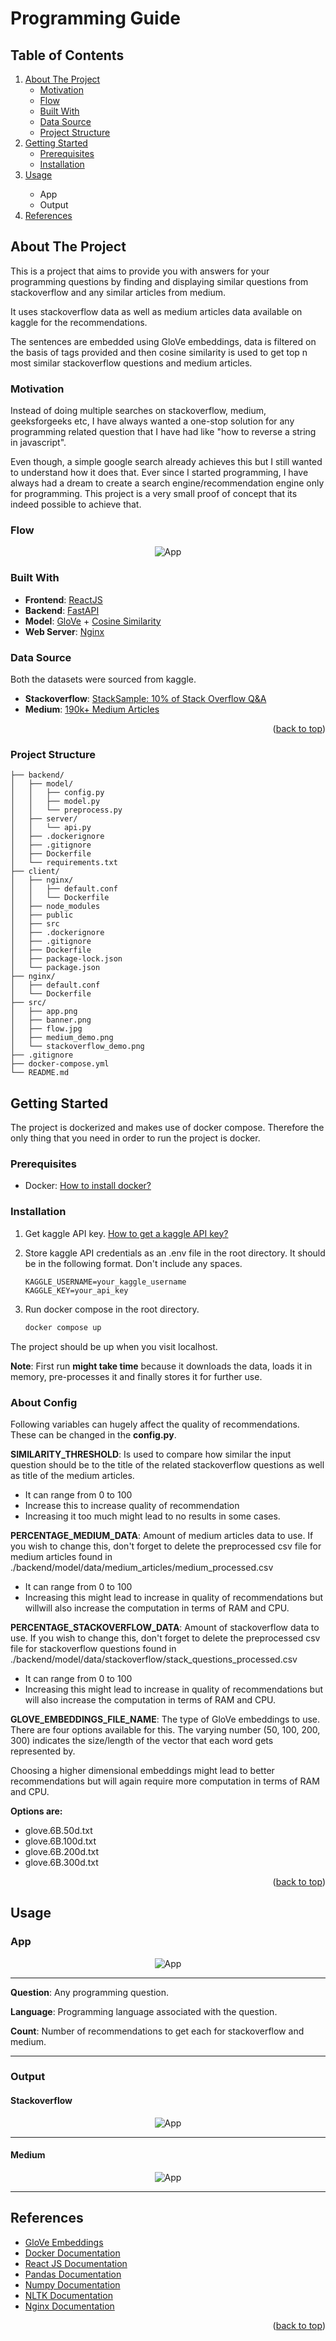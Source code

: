 
  <a name="readme-top"></a>

  <p align="center">
    <h1>Programming Guide</h1>
  </p>

  <h2>Table of Contents</h2>
  <ol>
    <li>
      <a href="#about-the-project">About The Project</a>
      <ul>
        <li><a href="#motivation">Motivation</a></li>
        <li><a href="#flow">Flow</a></li>
        <li><a href="#built-with">Built With</a></li>
        <li><a href="#data-source">Data Source</a></li>
        <li><a href="#project-structure">Project Structure</a></li>
      </ul>
    </li>
    <li>
      <a href="#getting-started">Getting Started</a>
      <ul>
        <li><a href="#prerequisites">Prerequisites</a></li>
        <li><a href="#installation">Installation</a></li>
      </ul>
    </li>
    <li><a href="#usage">Usage</a></li>
    <ul>
        <li>App</li>
        <li>Output</li>
    </ul>
    <li><a href="#references">References</a></li>
  </ol>

## About The Project

This is a project that aims to provide you with answers for your programming questions by finding and displaying similar questions from stackoverflow and any similar articles from medium.

It uses stackoverflow data as well as medium articles data available on kaggle for the recommendations.

The sentences are embedded using GloVe embeddings, data is filtered on the basis of tags provided and then cosine similarity is used to get top n most similar stackoverflow questions and medium articles.

### Motivation
Instead of doing multiple searches on stackoverflow, medium, geeksforgeeks etc, I have always wanted a one-stop solution for any programming related question that I have had like "how to reverse a string in javascript".

Even though, a simple google search already achieves this but I still wanted to understand how it does that. Ever since I started programming, I have always had a dream to create a search engine/recommendation engine only for programming. This project is a very small proof of concept that its indeed possible to achieve that.

### Flow
<div style="display: flex; justify-content: center;">
  <img src="./src/images/flow.jpg" alt="App">
</div>

### Built With

- **Frontend**: [ReactJS](https://react.dev/)
- **Backend**: [FastAPI](https://fastapi.tiangolo.com/)
- **Model**: [GloVe](https://nlp.stanford.edu/projects/glove/) + [Cosine Similarity](https://www.sciencedirect.com/topics/computer-science/cosine-similarity)
- **Web Server**: [Nginx](https://www.nginx.com/)

### Data Source
Both the datasets were sourced from kaggle.
- **Stackoverflow**: [StackSample: 10% of Stack Overflow Q&A](https://www.kaggle.com/datasets/stackoverflow/stacksample)
- **Medium**: [190k+ Medium Articles](https://www.kaggle.com/datasets/fabiochiusano/medium-articles)

<p align="right">(<a href="#readme-top">back to top</a>)</p>

### Project Structure
```
├── backend/
│   ├── model/
│   │   ├── config.py
│   │   ├── model.py
│   │   └── preprocess.py
│   ├── server/
│   │   └── api.py
│   ├── .dockerignore
│   ├── .gitignore
│   ├── Dockerfile
│   └── requirements.txt
├── client/
│   ├── nginx/
│   │   ├── default.conf
│   │   └── Dockerfile
│   ├── node_modules
│   ├── public
│   ├── src
│   ├── .dockerignore
│   ├── .gitignore
│   ├── Dockerfile
│   ├── package-lock.json
│   └── package.json
├── nginx/
│   ├── default.conf
│   └── Dockerfile
├── src/
│   ├── app.png
│   ├── banner.png
│   ├── flow.jpg
│   ├── medium_demo.png
│   └── stackoverflow_demo.png
├── .gitignore
├── docker-compose.yml
└── README.md
```

## Getting Started

The project is dockerized and makes use of docker compose. Therefore the only thing that you need in order to run the project is docker.

### Prerequisites

* Docker: [How to install docker?](https://docs.docker.com/get-docker/)
  
### Installation

1. Get kaggle API key. [How to get a kaggle API key?](https://christianjmills.com/posts/kaggle-obtain-api-key-tutorial/)
   
2. Store kaggle API credentials as an .env file in the root directory. It should be in the following format. Don't include any spaces.
    ```
    KAGGLE_USERNAME=your_kaggle_username
    KAGGLE_KEY=your_api_key
    ```
3. Run docker compose in the root directory.
   ```sh
   docker compose up
   ```
The project should be up when you visit localhost.

**Note**: First run **might take time** because it downloads the data, loads it in memory, pre-processes it and finally stores it for further use.


### About Config
Following variables can hugely affect the quality of recommendations. These can be changed in the **config.py**.

**SIMILARITY_THRESHOLD**: Is used to compare how similar the input question should be to the title of the related stackoverflow questions as well as title of the medium articles.
- It can range from 0 to 100
- Increase this to increase quality of recommendation
- Increasing it too much might lead to no results in some cases.

**PERCENTAGE_MEDIUM_DATA**: Amount of medium articles data to use. If you wish to change this, don't forget to delete the preprocessed csv file for medium articles found in ./backend/model/data/medium_articles/medium_processed.csv
- It can range from 0 to 100
- Increasing this might lead to increase in quality of recommendations but willwill also increase the computation in terms of RAM and CPU.

**PERCENTAGE_STACKOVERFLOW_DATA**: Amount of stackoverflow data to use. If you wish to change this, don't forget to delete the preprocessed csv file for stackoverflow questions found in ./backend/model/data/stackoverflow/stack_questions_processed.csv
- It can range from 0 to 100
- Increasing this might lead to increase in quality of recommendations but will also increase the computation in terms of RAM and CPU.

**GLOVE_EMBEDDINGS_FILE_NAME**: The type of GloVe embeddings to use. There are four options available for this. The varying number (50, 100, 200, 300) indicates the size/length of the vector that each word gets represented by.

Choosing a higher dimensional embeddings might lead to better recommendations but will again require more computation in terms of RAM and CPU.

**Options are:**
- glove.6B.50d.txt
- glove.6B.100d.txt
- glove.6B.200d.txt
- glove.6B.300d.txt

<p align="right">(<a href="#readme-top">back to top</a>)</p>

## Usage

### App
<div style="display: flex; justify-content: center;">
  <img src="./src/images/app.png" alt="App">
</div>
<hr>

**Question**: Any programming question.

**Language**: Programming language associated with the question.

**Count**: Number of recommendations to get each for stackoverflow and medium.

<hr>

### Output

#### Stackoverflow
<div style="display: flex; justify-content: center;">
  <img src="./src/images/stackoverflow_demo.png" alt="App">
</div>
<hr>

#### Medium
<div style="display: flex; justify-content: center;">
  <img src="./src/images/medium_demo.png" alt="App">
</div>
<hr>

## References

* [GloVe Embeddings](https://nlp.stanford.edu/pubs/glove.pdf)
* [Docker Documentation](https://docs.docker.com/reference/)
* [React JS Documentation](https://react.dev/reference/react)
* [Pandas Documentation](https://pandas.pydata.org/docs/)
* [Numpy Documentation](https://numpy.org/doc/)
* [NLTK Documentation](https://www.nltk.org/api/nltk.html)
* [Nginx Documentation](http://nginx.org/en/docs/)
  
<p align="right">(<a href="#readme-top">back to top</a>)</p>